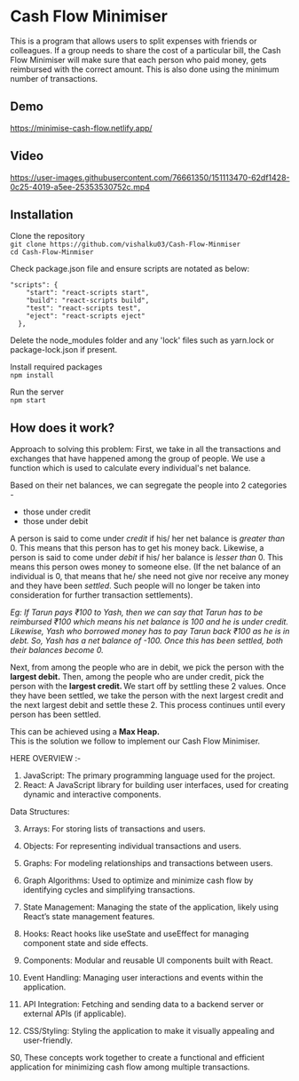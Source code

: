 # Cash Flow Minimiser

This is a program that allows users to split expenses with friends or colleagues. If a group needs to share the cost of a particular bill, the Cash Flow Minimiser will make sure that each person who paid money, gets reimbursed with the correct amount. This is also done using the minimum number of transactions. 

## Demo

https://minimise-cash-flow.netlify.app/

## Video

https://user-images.githubusercontent.com/76661350/151113470-62df1428-0c25-4019-a5ee-25353530752c.mp4


## Installation

Clone the repository <br/>
`git clone https://github.com/vishalku03/Cash-Flow-Minmiser` <br/>
`cd Cash-Flow-Minmiser`

Check package.json file and ensure scripts are notated as below:

```
"scripts": {
    "start": "react-scripts start",
    "build": "react-scripts build",
    "test": "react-scripts test",
    "eject": "react-scripts eject"
  },
```


Delete the node_modules folder and any 'lock' files such as 
yarn.lock or package-lock.json if present.

Install required packages<br/>
`npm install`

Run the server<br/>
`npm start`

## How does it work?
Approach to solving this problem:
First, we take in all the transactions and exchanges that have happened among the group of people. We use a function which is used to calculate every individual's net balance. 

Based on their net balances, we can segregate the people into 2 categories - 
<ul>
<li>those under credit </li>
<li>those under debit</li>
</ul>


A person is said to come under <i>credit</i> if his/ her net balance is <i>greater than</i> 0. This means that this person has to get his money back. 
Likewise, a person is said to come under <i>debit</i> if his/ her balance is <i>lesser than</i> 0. This means this person owes money to someone else. 
(If the net balance of an individual is 0, that means that he/ she need not give nor receive any money and they have been <i>settled</i>. 
Such people will no longer be taken into consideration for further transaction settlements). 


<i>Eg: If Tarun pays ₹100 to Yash, then we can say that Tarun has to be reimbursed ₹100 which means his net balance is 100 and he is under credit. 
Likewise, Yash who borrowed money has to pay Tarun back ₹100 as he is in debt. So, Yash has a net balance of -100. Once this has been settled, both their balances become 0. </i>

Next, from among the people who are in debit, we pick the person with the <b>largest debit.</b> 
Then, among the people who are under credit, pick the person with the <b>largest credit. </b>
We start off by settling these 2 values. Once they have been settled, we take the person with the next largest credit and the next largest debit and settle these 2. 
This process continues until every person has been settled.

This can be achieved using a <b>Max Heap.</b>  
This is the solution we follow to implement our Cash Flow Minimiser.


HERE OVERVIEW :-

1. JavaScript: The primary programming language used for the project.
2. React: A JavaScript library for building user interfaces, used for creating dynamic and interactive components.

Data Structures:

3. Arrays: For storing lists of transactions and users.
4. Objects: For representing individual transactions and users.
5. Graphs: For modeling relationships and transactions between users.
6. Graph Algorithms: Used to optimize and minimize cash flow by identifying cycles and simplifying transactions.
7. State Management: Managing the state of the application, likely using React’s state management features.
8. Hooks: React hooks like useState and useEffect for managing component state and side effects.
9. Components: Modular and reusable UI components built with React.
10. Event Handling: Managing user interactions and events within the application.
11. API Integration: Fetching and sending data to a backend server or external APIs (if applicable).
    
12. CSS/Styling: Styling the application to make it visually appealing and user-friendly.

S0,
   These concepts work together to create a functional and efficient application for minimizing cash flow among multiple transactions.
